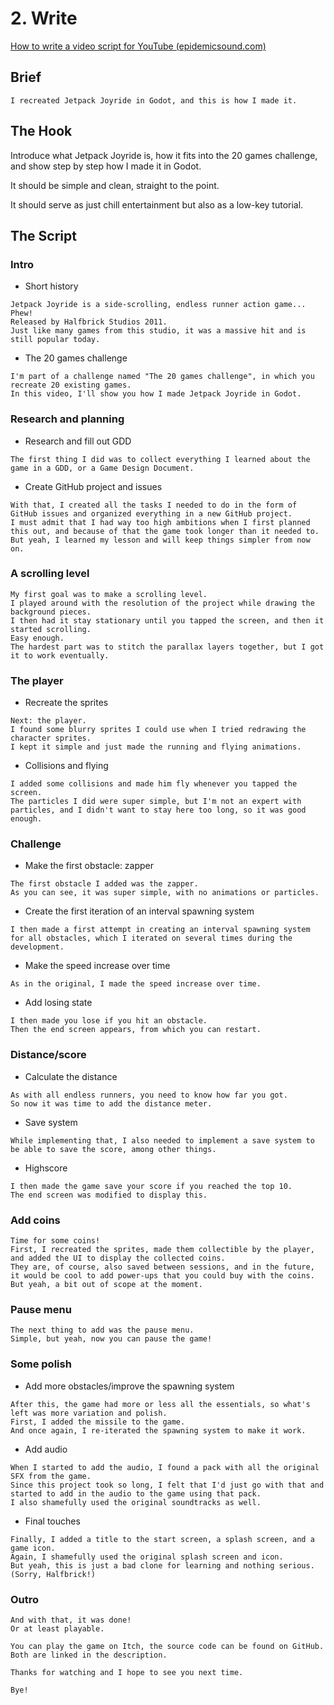 # 2. Write

[How to write a video script for YouTube (epidemicsound.com)](https://www.epidemicsound.com/blog/how-to-write-a-video-script-for-youtube/)

## Brief

```
I recreated Jetpack Joyride in Godot, and this is how I made it.
```

## The Hook

Introduce what Jetpack Joyride is, how it fits into the 20 games challenge, and show step by step how I made it in Godot.

It should be simple and clean, straight to the point.

It should serve as just chill entertainment but also as a low-key tutorial.

## The Script

### Intro

- Short history
```
Jetpack Joyride is a side-scrolling, endless runner action game... Phew!
Released by Halfbrick Studios 2011.
Just like many games from this studio, it was a massive hit and is still popular today.
```
- The 20 games challenge
```
I'm part of a challenge named "The 20 games challenge", in which you recreate 20 existing games.
In this video, I'll show you how I made Jetpack Joyride in Godot.
```

### Research and planning

- Research and fill out GDD
```
The first thing I did was to collect everything I learned about the game in a GDD, or a Game Design Document.
```
- Create GitHub project and issues
```
With that, I created all the tasks I needed to do in the form of GitHub issues and organized everything in a new GitHub project.
I must admit that I had way too high ambitions when I first planned this out, and because of that the game took longer than it needed to.
But yeah, I learned my lesson and will keep things simpler from now on.
```

### A scrolling level

```
My first goal was to make a scrolling level.
I played around with the resolution of the project while drawing the background pieces.
I then had it stay stationary until you tapped the screen, and then it started scrolling.
Easy enough.
The hardest part was to stitch the parallax layers together, but I got it to work eventually.
```

### The player

- Recreate the sprites
```
Next: the player.
I found some blurry sprites I could use when I tried redrawing the character sprites.
I kept it simple and just made the running and flying animations.
```
- Collisions and flying
```
I added some collisions and made him fly whenever you tapped the screen.
The particles I did were super simple, but I'm not an expert with particles, and I didn't want to stay here too long, so it was good enough.
```

### Challenge

- Make the first obstacle: zapper
```
The first obstacle I added was the zapper.
As you can see, it was super simple, with no animations or particles.
```
- Create the first iteration of an interval spawning system
```
I then made a first attempt in creating an interval spawning system for all obstacles, which I iterated on several times during the development.
```
- Make the speed increase over time
```
As in the original, I made the speed increase over time.
```
- Add losing state
```
I then made you lose if you hit an obstacle.
Then the end screen appears, from which you can restart.
```

### Distance/score

- Calculate the distance
```
As with all endless runners, you need to know how far you got.
So now it was time to add the distance meter.
```
- Save system
```
While implementing that, I also needed to implement a save system to be able to save the score, among other things.
```
- Highscore
```
I then made the game save your score if you reached the top 10.
The end screen was modified to display this.
```

### Add coins

```
Time for some coins!
First, I recreated the sprites, made them collectible by the player, and added the UI to display the collected coins.
They are, of course, also saved between sessions, and in the future, it would be cool to add power-ups that you could buy with the coins.
But yeah, a bit out of scope at the moment.
```

### Pause menu

```
The next thing to add was the pause menu.
Simple, but yeah, now you can pause the game!
```

### Some polish

- Add more obstacles/improve the spawning system
```
After this, the game had more or less all the essentials, so what's left was more variation and polish.
First, I added the missile to the game.
And once again, I re-iterated the spawning system to make it work.
```
- Add audio
```
When I started to add the audio, I found a pack with all the original SFX from the game.
Since this project took so long, I felt that I'd just go with that and started to add in the audio to the game using that pack.
I also shamefully used the original soundtracks as well.
```
- Final touches
```
Finally, I added a title to the start screen, a splash screen, and a game icon.
Again, I shamefully used the original splash screen and icon.
But yeah, this is just a bad clone for learning and nothing serious.
(Sorry, Halfbrick!)
```

### Outro

```
And with that, it was done!
Or at least playable.

You can play the game on Itch, the source code can be found on GitHub.
Both are linked in the description.

Thanks for watching and I hope to see you next time.

Bye!
 ```
